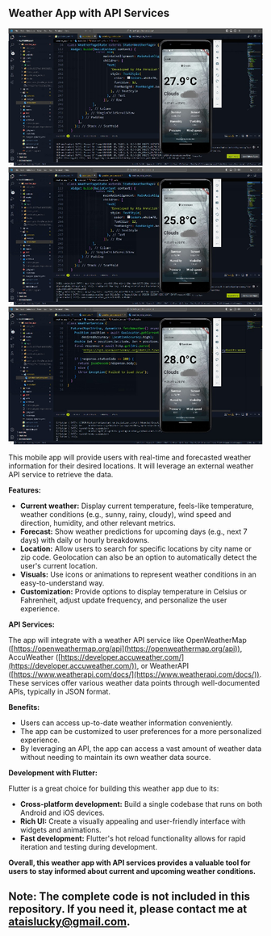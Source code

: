 ## Weather App with API Services
![me](https://github.com/ataislucky/weather-app-with-api/blob/main/flutter_1.jpg)
![me](https://github.com/ataislucky/weather-app-with-api/blob/main/flutter_2.jpg)
![me](https://github.com/ataislucky/weather-app-with-api/blob/main/flutter_3.jpg)

This mobile app will provide users with real-time and forecasted weather information for their desired locations. It will leverage an external weather API service to retrieve the data.

**Features:**

- **Current weather:** Display current temperature, feels-like temperature, weather conditions (e.g., sunny, rainy, cloudy), wind speed and direction, humidity, and other relevant metrics.
- **Forecast:** Show weather predictions for upcoming days (e.g., next 7 days) with daily or hourly breakdowns.
- **Location:** Allow users to search for specific locations by city name or zip code. Geolocation can also be an option to automatically detect the user's current location.
- **Visuals:** Use icons or animations to represent weather conditions in an easy-to-understand way.
- **Customization:**  Provide options to display temperature in Celsius or Fahrenheit, adjust update frequency, and personalize the user experience.

**API Services:**

The app will integrate with a weather API service like OpenWeatherMap ([https://openweathermap.org/api](https://openweathermap.org/api)), AccuWeather ([https://developer.accuweather.com/](https://developer.accuweather.com/)), or WeatherAPI ([https://www.weatherapi.com/docs/](https://www.weatherapi.com/docs/)). These services offer various weather data points through well-documented APIs, typically in JSON format.

**Benefits:**

- Users can access up-to-date weather information conveniently.
- The app can be customized to user preferences for a more personalized experience.
- By leveraging an API, the app can access a vast amount of weather data without needing to maintain its own weather data source.

**Development with Flutter:**

Flutter is a great choice for building this weather app due to its:

- **Cross-platform development:** Build a single codebase that runs on both Android and iOS devices.
- **Rich UI:** Create a visually appealing and user-friendly interface with widgets and animations.
- **Fast development:** Flutter's hot reload functionality allows for rapid iteration and testing during development.

**Overall, this weather app with API services provides a valuable tool for users to stay informed about current and upcoming weather conditions.**

## Note: The complete code is not included in this repository. If you need it, please contact me at ataislucky@gmail.com.
